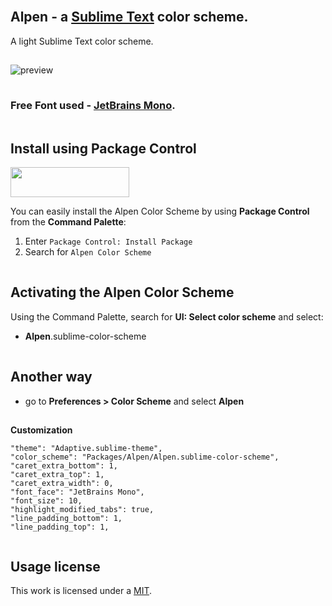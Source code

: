 
<img src="../main/docs/spacer.png" width="1" height="1">

## Alpen - a [Sublime Text](https://www.sublimetext.com) color scheme.

A light Sublime Text color scheme.

<img src="../main/docs/spacer.png" width="1" height="1">

![preview](../main/docs/view.png)

<img src="../main/docs/spacer.png" width="1" height="1">

### Free Font used - [JetBrains Mono](https://www.jetbrains.com/lp/mono/).

<img src="../main/docs/spacer.png" width="1" height="1">

## Install using Package Control

[<img src="../main/docs/install.png" width="190" height="48">](https://packagecontrol.io/packages/Alpen%20Color%20Scheme)

You can easily install the Alpen Color Scheme by using **Package Control** from the **Command Palette**:

1. Enter `Package Control: Install Package`
2. Search for `Alpen Color Scheme`

<img src="../main/docs/spacer.png" width="1" height="1">

## Activating the Alpen Color Scheme

Using the Command Palette, search for **UI: Select color scheme** and select:

- **Alpen**.sublime-color-scheme

<img src="../main/docs/spacer.png" width="1" height="1">

## Another way

- go to **Preferences > Color Scheme** and select **Alpen**

<img src="../main/docs/spacer.png" width="1" height="1">

**Customization**

	"theme": "Adaptive.sublime-theme",
	"color_scheme": "Packages/Alpen/Alpen.sublime-color-scheme",	
	"caret_extra_bottom": 1,
	"caret_extra_top": 1,
	"caret_extra_width": 0,	
	"font_face": "JetBrains Mono",
	"font_size": 10,	
	"highlight_modified_tabs": true,
	"line_padding_bottom": 1,
	"line_padding_top": 1,

<img src="../main/docs/spacer.png" width="1" height="1">

## Usage license

This work is licensed under a [MIT](https://github.com/luxelego/alpen_color_scheme/blob/main/LICENSE).
